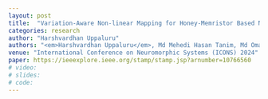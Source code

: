 ```yaml
---
layout: post
title:  "Variation-Aware Non-linear Mapping for Honey-Memristor Based Neuromorphic System"
categories: research
author: "Harshvardhan Uppaluru"
authors: "<em>Harshvardhan Uppaluru</em>, Md Mehedi Hasan Tanim, Md Omar Faruque, Mohammed Rafeeq Khan, Zoe Templin, Feng Zhao, and Jinhui Wang"
venue: "International Conference on Neuromorphic Systems (ICONS) 2024"
paper: https://ieeexplore.ieee.org/stamp/stamp.jsp?arnumber=10766560
# video:
# slides:
# code:
---
```

